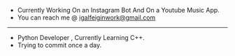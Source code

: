 - Currently Working On an Instagram Bot And On a Youtube Music App.
- You can reach me @ igalfeiginwork@gmail.com
----------------------------------------------
- Python Developer , Currently Learning C++.
- Trying to commit once a day.
